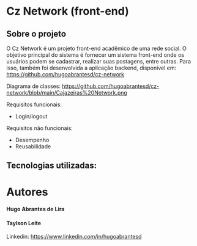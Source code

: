# Cz Network (front-end)

## Sobre o projeto
O Cz Network é um projeto front-end acadêmico de uma rede social.
O objetivo principal do sistema é fornecer um sistema front-end onde os usuários podem se cadastrar, realizar suas postagens, entre outras.
Para isso, também foi desenvolvida a aplicação backend, disponível em: https://github.com/hugoabrantesd/cz-network

Diagrama de classes: https://github.com/hugoabrantesd/cz-network/blob/main/Cajazeiras%20Network.png

Requisitos funcionais:
- Login/logout

Requisitos não funcionais:
- Desempenho
- Reusabilidade

Tecnologias utilizadas:
- 

# Autores

#### Hugo Abrantes de Lira
#### Taylson Leite

Linkedin: https://www.linkedin.com/in/hugoabrantesd
